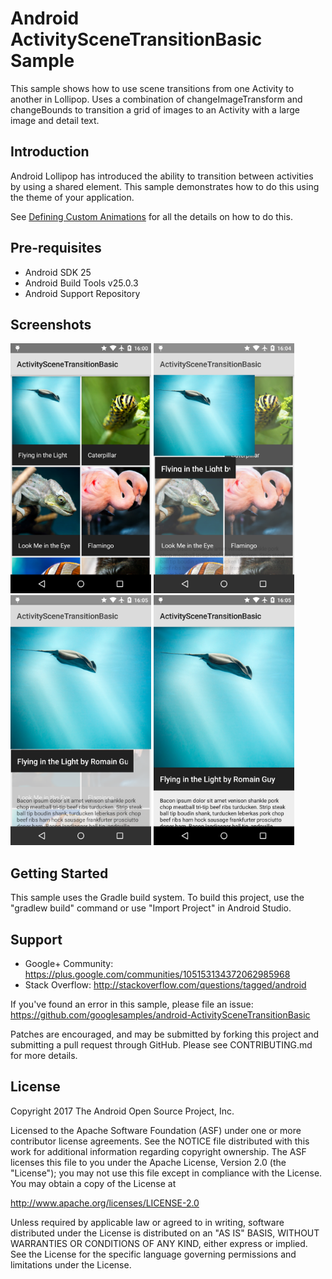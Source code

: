 
Android ActivitySceneTransitionBasic Sample
===================================

This sample shows how to use scene transitions from one Activity to another in Lollipop.
Uses a combination of changeImageTransform and changeBounds to transition a grid of images
to an Activity with a large image and detail text.

Introduction
------------

Android Lollipop has introduced the ability to transition between activities by using a shared element.
This sample demonstrates how to do this using the theme of your application.

See [Defining Custom Animations][1] for all the details on how to do this.

[1]: https://developer.android.com/training/material/animations.html#Transitions

Pre-requisites
--------------

- Android SDK 25
- Android Build Tools v25.0.3
- Android Support Repository

Screenshots
-------------

<img src="screenshots/1-main.png" height="400" alt="Screenshot"/> <img src="screenshots/2-transition.png" height="400" alt="Screenshot"/> <img src="screenshots/3-transition.png" height="400" alt="Screenshot"/> <img src="screenshots/4-detail.png" height="400" alt="Screenshot"/> 

Getting Started
---------------

This sample uses the Gradle build system. To build this project, use the
"gradlew build" command or use "Import Project" in Android Studio.

Support
-------

- Google+ Community: https://plus.google.com/communities/105153134372062985968
- Stack Overflow: http://stackoverflow.com/questions/tagged/android

If you've found an error in this sample, please file an issue:
https://github.com/googlesamples/android-ActivitySceneTransitionBasic

Patches are encouraged, and may be submitted by forking this project and
submitting a pull request through GitHub. Please see CONTRIBUTING.md for more details.

License
-------

Copyright 2017 The Android Open Source Project, Inc.

Licensed to the Apache Software Foundation (ASF) under one or more contributor
license agreements.  See the NOTICE file distributed with this work for
additional information regarding copyright ownership.  The ASF licenses this
file to you under the Apache License, Version 2.0 (the "License"); you may not
use this file except in compliance with the License.  You may obtain a copy of
the License at

http://www.apache.org/licenses/LICENSE-2.0

Unless required by applicable law or agreed to in writing, software
distributed under the License is distributed on an "AS IS" BASIS, WITHOUT
WARRANTIES OR CONDITIONS OF ANY KIND, either express or implied.  See the
License for the specific language governing permissions and limitations under
the License.
